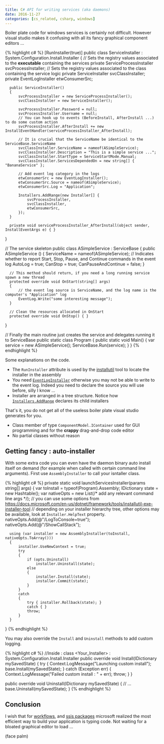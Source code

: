 ```yaml
---
title: C# API for writing services (aka daemons)
date: 2016-11-27
categories: [cs_related, csharp, windows]
---
```


Boiler plate code for windows services is certainly not difficult. 
However visual studio makes it confusing with all its fancy graphical component editors ...

{% highlight c# %}
  [RunInstaller(true)]
  public class ServiceInstaller : System.Configuration.Install.Installer
  {
      // Sets the registry values associated to the **executable** containing the services
      private ServiceProcessInstaller svcProcessInstaller;
      // Sets the registry values associated to the class containing the service logic
      private ServiceInstaller svcClassInstaller;
      private EventLogInstaller etwConsumerSrc;

      public ServiceInstaller()
      {
          svcProcessInstaller = new ServiceProcessInstaller();
          svcClassInstaller = new ServiceInstaller();

          svcProcessInstaller.Password = null;
          svcProcessInstaller.Username = null;
          // You can hook up to events (BeforeInstall, AfterInstall ...) to do some custom action
          svcProcessInstaller.AfterInstall += new InstallEventHandler(serviceProcessInstaller_AfterInstall);

          // It is crucial that the ServiceName be identical to the ServiceBase.ServiceName
          svcClassInstaller.ServiceName = nameof(ASimpleService);
          svcClassInstaller.Description = "This is a simple service ...";
          svcClassInstaller.StartType = ServiceStartMode.Manual;
          svcClassInstaller.ServicesDependedOn = new string[] { "BananaService" };

          // Add event log category in the logs
          etwConsumerSrc = new EventLogInstaller();
          etwConsumerSrc.Source = nameof(ASimpleService);
          etwConsumerSrc.Log = "Application";

          Installers.AddRange(new Installer[] {
              svcProcessInstaller,
              svcClassInstaller,
              etwConsumerSrc,
          });
      }

      private void serviceProcessInstaller_AfterInstall(object sender, InstallEventArgs e) { }
  }

  // The service skeleton
  public class ASimpleService : ServiceBase
  {
      public ASimpleService () 
      {
          ServiceName = nameof(ASimpleService);
          // Indicates whether to report Start, Stop, Pause, and Continue commands in the event log
          AutoLog = true;
          CanStop = true;
          CanPauseAndContinue = false;
      }

      // This method should return, if you need a long running service spawn a new thread
      protected override void OnStart(string[] args) 
      { 
          // the event log source is ServiceName, and the log name is the computer's "Application" log
          EventLog.Write("some interesting message");
      }

      // Clean the resources allocated in OnStart
      protected override void OnStop() { }
  }

  // Finally the main routine just creates the service and delegates running it to ServiceBase
  public static class Program 
  {
      public static void Main()
      {
          var service = new ASimpleService();
          ServiceBase.Run(service);
      }
  }
{% endhighlight %}


Some explanations on the code.

* The `RunInstaller` attribute is used by the [installutil][2] tool to locate the installer in the assembly
* You need [`EventLogInstaller`][3] otherwise you may not be able to write to the event log. Indeed you need to declare the source you will use before, silly I know ...
* Installer are arranged in a tree structure. Notice how [`Installers.AddRange`][4] declares its child installers

That's it, you do not get all of the useless boiler plate visual studio generates for you.

* Class member of type `ComponentModel.IContainer` used for GUI programming and for the **crappy** drag-and-drop code editor
* No partial classes without reason

## Getting fancy : auto-installer

With some extra code you can even have the daemon binary auto install itself on demand (for example when called with certain command line arguments).
First use `AssemblyInstaller` to call your isntaller class.

{% highlight c# %}
  private static void launchServicesInstaller(params string[] args)
  {
      var toInstall = typeof(Program).Assembly;
      IDictionary state = new Hashtable();
      var nativeOpts = new List<string>(/* add any relevant command line args */);
      // you can use some options from https://docs.microsoft.com/en-us/dotnet/framework/tools/installutil-exe-installer-tool
      // depending on your installer hierarchy tree, other options may be available, look at `Installer.HelpText` property.
      nativeOpts.Add(@"/LogToConsole=true");
      nativeOpts.Add(@"/ShowCallStack");

      using (var installer = new AssemblyInstaller(toInstall, nativeOpts.ToArray()))
      {
          installer.UseNewContext = true;
          try
          {
              if (opts.Uninstall)
                  installer.Uninstall(state);
              else
              {
                  installer.Install(state);
                  installer.Commit(state);
              }
          }
          catch
          {
              try { installer.Rollback(state); }
              catch { }
              throw;
          }
      }
  }
{% endhighlight %}

You may also override the `Install` and `Uninstall` methods to add custom logging.

{% highlight c# %}
  //Inside : class <Your_Installer> : System.Configuration.Install.Installer
  public override void Install(IDictionary mySavedState) {
      try {
          Context.LogMessage("Launching custom install");
          base.Install(mySavedState);
      }
      catch (Exception err) {
          Context.LogMessage("Failed custom install : " + err);
          throw;
      }
  }

  public override void Uninstall(IDictionary mySavedState) {
      // ...
      base.Uninstall(mySavedState);
  }
{% endhighlight %}

## Conclusion

I wish that for [workflows][0], and [ssis packages][1] microsoft realized the most efficient way to build your application is typing code.
Not waiting for a bloated graphical editor to load ...

(face palm)

[0]: https://msdn.microsoft.com/en-us/library/dd489441(v=vs.110).aspx
[1]: https://msdn.microsoft.com/en-us/library/ms141134.aspx
[2]: https://msdn.microsoft.com/en-us/library/50614e95(v=vs.110).aspx
[3]: https://msdn.microsoft.com/en-us/library/system.diagnostics.eventloginstaller(v=vs.110).aspx
[4]: https://msdn.microsoft.com/en-us/library/system.configuration.install.installer(v=vs.110).aspx#Remarks

